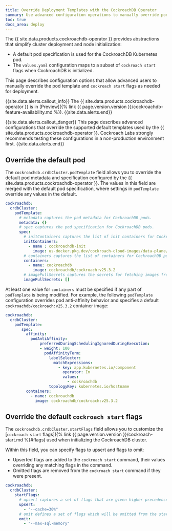 ```yaml
---
title: Override Deployment Templates with the CockroachDB Operator
summary: Use advanced configuration operations to manually override pod templates and cockroach start flags with the CockcroachDB operator.
toc: true
docs_area: deploy
---
```


The {{ site.data.products.cockroachdb-operator }} provides abstractions that simplify cluster deployment and node initialization:

- A default pod specification is used for the CockroachDB Kubernetes pod.
- The `values.yaml` configuration maps to a subset of `cockroach start` flags when CockroachDB is initialized.

This page describes configuration options that allow advanced users to manually override the pod template and `cockroach start` flags as needed for deployment.

{{site.data.alerts.callout_info}}
The {{ site.data.products.cockroachdb-operator }} is in [Preview]({% link {{ page.version.version }}/cockroachdb-feature-availability.md %}).
{{site.data.alerts.end}}

{{site.data.alerts.callout_danger}}
This page describes advanced configurations that override the supported default templates used by the {{ site.data.products.cockroachdb-operator }}. Cockroach Labs strongly recommends testing these configurations in a non-production environment first.
{{site.data.alerts.end}}

## Override the default pod

The `cockroachdb.crdbCluster.podTemplate` field allows you to override the default pod metadata and specification configured by the {{ site.data.products.cockroachdb-operator }}. The values in this field are merged with the default pod specification, where settings in `podTemplate` override any values in the default.

~~~ yaml
cockroachdb:
  crdbCluster:
    podTemplate:
      # metadata captures the pod metadata for CockroachDB pods.
      metadata: {}
      # spec captures the pod specification for CockroachDB pods.
      spec:
        # initContainers captures the list of init containers for CockroachDB pods.
        initContainers:
          - name : cockroachdb-init
            image: us-docker.pkg.dev/cockroach-cloud-images/data-plane/init-container@sha256:c3e4ba851802a429c7f76c639a64b9152d206cebb31162c1760f05e98f7c4254
        # containers captures the list of containers for CockroachDB pods.
        containers:
          - name: cockroachdb
            image: cockroachdb/cockroach:v25.3.2
        # imagePullSecrets captures the secrets for fetching images from private registries.
        imagePullSecrets: []
~~~

At least one value for `containers` must be specified if any part of `podTemplate` is being modified. For example, the following `podTemplate` configuration overrides pod anti-affinity behavior and specifies a default `cockroachdb/cockroach:v25.3.2` container image:

~~~ yaml
cockroachdb:
  crdbCluster:
    podTemplate:
       spec:
         affinity:
           podAntiAffinity: 
               preferredDuringSchedulingIgnoredDuringExecution:
               - weight: 100
                 podAffinityTerm:
                   labelSelector:
                     matchExpressions:
                       - key: app.kubernetes.io/component
                         operator: In
                         values:
                           - cockroachdb
                   topologyKey: kubernetes.io/hostname
         containers:
           - name: cockroachdb
             image: cockroachdb/cockroach:v25.3.2
~~~

## Override the default `cockroach start` flags

The `cockroachdb.crdbCluster.startFlags` field allows you to customize the [`cockroach start` flags]({% link {{ page.version.version }}/cockroach-start.md %}#flags) used when initializing the CockroachDB cluster.

Within this field, you can specify flags to upsert and flags to omit:

- Upserted flags are added to the `cockroach start` command, their values overriding any matching flags in the command.
- Omitted flags are removed from the `cockroach start` command if they were present.

~~~ yaml
cockroachdb:
  crdbCluster:
    startFlags:
      # upsert captures a set of flags that are given higher precedence in the start command.
      upsert:
        - "--cache=30%"
      # omit defines a set of flags which will be omitted from the start command.
      omit:
        - "--max-sql-memory"
~~~
